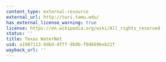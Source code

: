 ```yaml
---
content_type: external-resource
external_url: http://twri.tamu.edu/
has_external_license_warning: true
license: https://en.wikipedia.org/wiki/All_rights_reserved
status: ''
title: Texas WaterNet
uid: a1987113-9d6d-4fff-9b9b-f0d6696eb22f
wayback_url: ''
---
```

